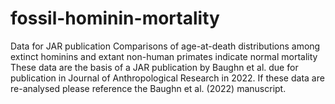 # fossil-hominin-mortality
Data for JAR publication Comparisons of age-at-death distributions among extinct hominins and extant non-human primates indicate normal mortality
These data are the basis of a JAR publication by Baughn et al. due for publication in Journal of Anthropological Research in 2022. If these data are re-analysed please reference the Baughn et al. (2022) manuscript.
